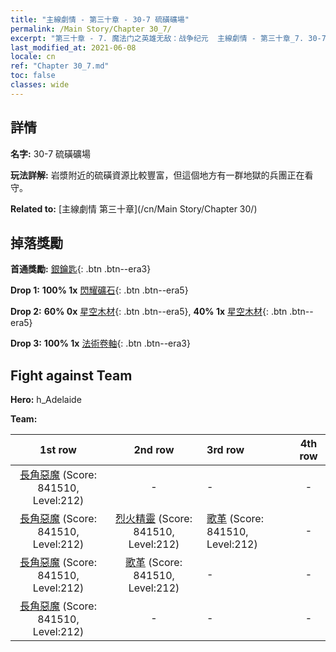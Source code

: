 ```yaml
---
title: "主線劇情 - 第三十章 - 30-7 硫磺礦場"
permalink: /Main Story/Chapter 30_7/
excerpt: "第三十章 - 7. 魔法门之英雄无敌：战争纪元  主線劇情 - 第三十章_7. 30-7 硫磺礦場"
last_modified_at: 2021-06-08
locale: cn
ref: "Chapter 30_7.md"
toc: false
classes: wide
---
```


## 詳情

 **名字:** 30-7 硫磺礦場

 **玩法詳解:** 岩漿附近的硫磺資源比較豐富，但這個地方有一群地獄的兵團正在看守。

 **Related to:** [主線劇情 第三十章](/cn/Main Story/Chapter 30/)

## 掉落獎勵

 **首通獎勵:** [銀鑰匙](/cn/Items/con_693/){: .btn .btn--era3}

 **Drop 1:** **100% 1x** [閃耀礦石](/cn/Items/mat_96/){: .btn .btn--era5}

 **Drop 2:** **60% 0x** [星空木材](/cn/Items/mat_90/){: .btn .btn--era5}, **40% 1x** [星空木材](/cn/Items/mat_90/){: .btn .btn--era5}

 **Drop 3:** **100% 1x** [法術卷軸](/cn/Items/con_694/){: .btn .btn--era3}


## Fight against Team
 **Hero:** h_Adelaide

 **Team:**


  | 1st row | 2nd row | 3rd row | 4th row |
  |:----:|:----:|:----|:----:|
  | [長角惡魔](/cn/units/Demon/) (Score: 841510, Level:212)  | - | - | - |
  | [長角惡魔](/cn/units/Demon/) (Score: 841510, Level:212)  | [烈火精靈](/cn/units/Efreeti/) (Score: 841510, Level:212)  | [歌革](/cn/units/Gog/) (Score: 841510, Level:212)  | - |
  | [長角惡魔](/cn/units/Demon/) (Score: 841510, Level:212)  | [歌革](/cn/units/Gog/) (Score: 841510, Level:212)  | - | - |
  | [長角惡魔](/cn/units/Demon/) (Score: 841510, Level:212)  | - | - | - |


